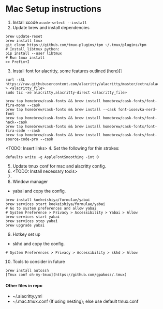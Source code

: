 # Mac Setup instructions
1. Install xcode
`xcode-select --install`
2. Update brew and install dependencies
```
brew update-reset
brew install tmux
git clone https://github.com/tmux-plugins/tpm ~/.tmux/plugins/tpm
# Install libtmux python:
pip install --user libtmux
# Run tmux install
>> Prefix+I
```
3. Install font for alacritty, some features outlined (here)[]
```
curl -sSL https://raw.githubusercontent.com/alacritty/alacritty/master/extra/alacritty.info > <alacritty_file>
sudo tic -xe alacritty,alacritty-direct <alacritty_file>

brew tap homebrew/cask-fonts && brew install homebrew/cask-fonts/font-fira-mono --cask
brew tap homebrew/cask-fonts && brew install --cask font-iosevka-nerd-font
brew tap homebrew/cask-fonts && brew install homebrew/cask-fonts/font-hack--cask
brew tap homebrew/cask-fonts && brew install homebrew/cask-fonts/font-fira-code --cask
brew tap homebrew/cask-fonts && brew install homebrew/cask-fonts/font-source-code-pro --cask
```
<TODO: Insert links>
4. Set the following for thin strokes:
```
defaults write -g AppleFontSmoothing -int 0
```
5. Update tmux conf for mac and alacritty config.
6. <TODO: Install necessary tools>
7. <Setting up vim on Mac>
8. Window manager
  - yabai and copy the config.
  ```
  brew install koekeishiya/formulae/yabai
  brew services start koekeishiya/formulae/yabai
  # Go to system preferences and allow yabai
  # System Preference > Privacy > Accessibility > Yabai > Allow
  brew services start yabai
  brew services stop yabai
  brew upgrade yabai
  ```
9. Hotkey set up
  - skhd and copy the config.
  ```
  # System Preferences > Privacy > Accessibility > skhd > Allow
  ```
10. Tools to consider in future
```
brew install autossh
[Tmux conf oh-my-tmux](https://github.com/gpakosz/.tmux)
```

#### Other files in repo
- ~/.alacritty.yml
- ~/.mac.tmux.conf (If using nesting); else use default tmux.conf
